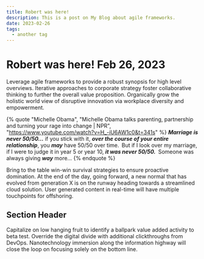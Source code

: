 ```yaml
---
title: Robert was here!
description: This is a post on My Blog about agile frameworks.
date: 2023-02-26
tags:
  - another tag
---
```

# Robert was here! Feb 26, 2023

Leverage agile frameworks to provide a robust synopsis for high level overviews. Iterative approaches to corporate strategy foster collaborative thinking to further the overall value proposition. Organically grow the holistic world view of disruptive innovation via workplace diversity and empowerment.

{% quote "Michelle Obama", "Michelle Obama talks parenting, partnership and turning your rage into change | NPR", "https://www.youtube.com/watch?v=H_-iU6AW1c0&t=341s" %}
<strong><em>Marriage is never 50/50…</em></strong> if you stick with it, <strong><em>over the course of your entire relationship</em></strong>, you <strong><em>may</em></strong> have 50/50 over time. But if I look over my marriage, if I were to judge it in year 5 or year 10, <strong><em>it was never 50/50.</em></strong> Someone was always giving <strong><em>way</em></strong> more…
{% endquote %}

Bring to the table win-win survival strategies to ensure proactive domination. At the end of the day, going forward, a new normal that has evolved from generation X is on the runway heading towards a streamlined cloud solution. User generated content in real-time will have multiple touchpoints for offshoring.

## Section Header

Capitalize on low hanging fruit to identify a ballpark value added activity to beta test. Override the digital divide with additional clickthroughs from DevOps. Nanotechnology immersion along the information highway will close the loop on focusing solely on the bottom line.